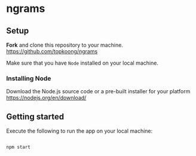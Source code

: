 # ngrams


## Setup

**Fork** and clone this repository to your machine. https://github.com/topkoong/ngrams

Make sure that you have `Node` installed on your local machine. 

### Installing Node

Download the Node.js source code or a pre-built installer for your platform
https://nodejs.org/en/download/

## Getting started
Execute the following to run the app on your local machine:
```bash

npm start
```
